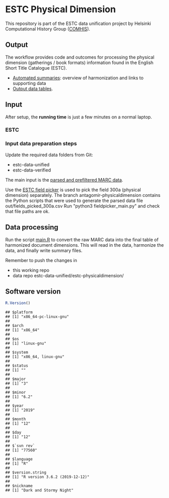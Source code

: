 # ESTC Physical Dimension

This repository is part of the ESTC data unification project by
Helsinki Computational History Group
([COMHIS](https://comhis.github.io/)).


## Output

The workflow provides code and outcomes for processing the physical dimension
(gatherings / book formats) information found in the English Short
Title Catalogue (ESTC).

 - [Automated summaries](physical_dimension.md): overview of harmonization and links to supporting data
 - [Output data tables](https://github.com/COMHIS/estc-data-unified/tree/master/estc-physicaldimension).


## Input

After setup, the **running time** is just a few minutes on a normal laptop.

### ESTC


### Input data preparation steps

Update the required data folders from Git:
  - estc-data-unified
  - estc-data-verified

The main input is the [parsed and prefiltered MARC data](https://github.com/COMHIS/estc-data-verified/blob/master/estc-csv-raw-filtered/estc_raw_sane.csv).

Use the [ESTC field picker](https://github.com/COMHIS/estc-raw-csv-prepicker) is used to pick the field 300a (physical dimension) separately. The branch antagomir-physicaldimension contains the Python scripts that were used to generate the parsed data file out/fields_picked_300a.csv Run "python3 fieldpicker_main.py" and check that file paths are ok.


## Data processing

Run the script [main.R](main.R) to convert the raw MARC data into the
final table of harmonized document dimensions. This will read in the
data, harmonize the data, and finally write summary files.

Remember to push the changes in
- this working repo
- data repo estc-data-unified/estc-physicaldimension/


## Software version


```r
R.Version()
```

```
## $platform
## [1] "x86_64-pc-linux-gnu"
## 
## $arch
## [1] "x86_64"
## 
## $os
## [1] "linux-gnu"
## 
## $system
## [1] "x86_64, linux-gnu"
## 
## $status
## [1] ""
## 
## $major
## [1] "3"
## 
## $minor
## [1] "6.2"
## 
## $year
## [1] "2019"
## 
## $month
## [1] "12"
## 
## $day
## [1] "12"
## 
## $`svn rev`
## [1] "77560"
## 
## $language
## [1] "R"
## 
## $version.string
## [1] "R version 3.6.2 (2019-12-12)"
## 
## $nickname
## [1] "Dark and Stormy Night"
```
